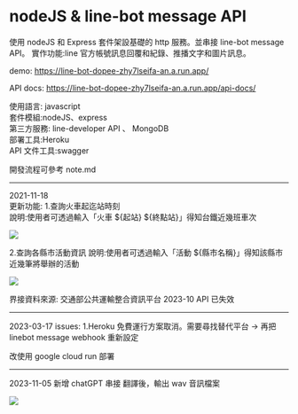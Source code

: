 # nodeJS & line-bot message API

使用 nodeJS 和 Express 套件架設基礎的 http 服務。並串接 line-bot message API。
實作功能:line 官方帳號訊息回覆和紀錄、推播文字和圖片訊息。

demo: https://line-bot-dopee-zhy7lseifa-an.a.run.app/

API docs: https://line-bot-dopee-zhy7lseifa-an.a.run.app/api-docs/

使用語言: javascript  
套件模組:nodeJS、express  
第三方服務: line-developer API 、 MongoDB  
部署工具:Heroku  
API 文件工具:swagger

開發流程可參考 note.md

---

2021-11-18  
更新功能: 1.查詢火車起迄站時刻  
說明:使用者可透過輸入「火車 ${起站} ${終點站}」得知台鐵近幾班車次

![](https://i.imgur.com/TC4OTQD.jpg)

2.查詢各縣市活動資訊
說明:使用者可透過輸入「活動 ${縣市名稱}」得知該縣市近幾筆將舉辦的活動

![](https://i.imgur.com/VOptuwr.jpg)

界接資料來源: 交通部公共運輸整合資訊平台
2023-10 API 已失效

---

2023-03-17
issues:
1.Heroku 免費運行方案取消。需要尋找替代平台
-> 再把 linebot message webhook 重新設定

改使用 google cloud run 部署

---

2023-11-05
新增 chatGPT 串接
翻譯後，輸出 wav 音訊檔案

![](https://imgur.com/a/FckkNGi)
